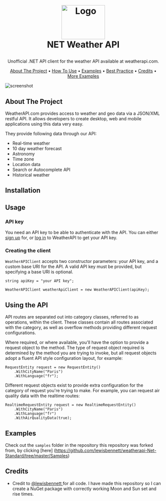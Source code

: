 ﻿<!-- LOGO -->
<br />
<h1>
<p align="center">
  <img src="https://raw.githubusercontent.com/bxdavies/NET-WeatherAPI/main/icon.png" alt="Logo" width="140" height="110">
  <br>NET Weather API
</h1>
  <p align="center">
    Unofficial .NET API client for the weather API available at weatherapi.com. 
    <br />
    </p>
</p>
<p align="center">
  <a href="#about-the-project">About The Project</a> •
  <a href="#usage">How To Use</a> •
  <a href="#examples">Examples</a> •
  <a href="#best-practice">Best Practice</a> •
  <a href="#credits">Credits</a> •
  <a href="examples.md">More Examples</a>
</p>  

<p align="center">
  
![screenshot](img/clip.gif)
</p>                                                                                                                             
                                                                                                                                                      
## About The Project
WeatherAPI.com provides access to weather and geo data via a JSON/XML restful API. It allows developers to create desktop, web and mobile applications using this data very easy.

They provide following data through our API:

- Real-time weather
- 10 day weather forecast
- Astronomy
- Time zone
- Location data
- Search or Autocomplete API
- Historical weather


## Installation





## Usage
### API key

You need an API key to be able to authenticate with the API. You can either [sign up](https://www.weatherapi.com/signup.aspx) for, or [log in](https://www.weatherapi.com/login.aspx) to WeatherAPI to get your API key.

### Creating the client

`WeatherAPIClient` accepts two constructor parameters: your API key, and a custom base URI for the API. A valid API key must be provided, but specifying a base URI is optional.

```
string apiKey = "your API key";

WeatherAPIClient weatherApiClient = new WeatherAPIClient(apiKey);
```
## Using the API

API routes are separated out into category classes, referred to as operations, within the client. These classes contain all routes associated with the category, as well as overflow methods providing different request configurations.

Where required, or where available, you'll have the option to provide a request object to the method. The type of request object required is determined by the method you are trying to invoke, but all request objects adopt a fluent API style configuration layout, for example:

```
RequestEntity request = new RequestEntity()
    .WithCityName("Paris")
    .WithLanguage("fr");
```

Different request objects exist to provide extra configuration for the category of request you're trying to make. For example, you can request air quality data with the realtime routes:

```
RealtimeRequestEntity request = new RealtimeRequestEntity()
    .WithCityName("Paris")
    .WithLanguage("fr")
    .WithAirQualityData(true);
```

## Examples
Check out the `samples` folder in the repository this repository was forked from, by clicking [here] (https://github.com/lewisbennett/weatherapi-Net-Standard/tree/master/Samples)

## Credits
- Credit to [@lewisbennett ](https://github.com/lewisbennett/weatherapi-Net-Standard) for all code. I have made this repository so I can create a NuGet package with correctly working Moon and Sun set and rise times. 

